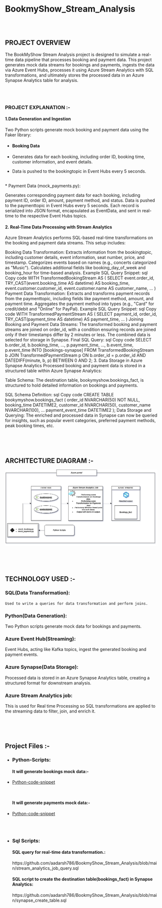 # BookmyShow_Stream_Analysis


  <br>
  <br>
   

## PROJECT OVERVIEW


The BookMyShow Stream Analysis project is designed to simulate a real-time data pipeline that processes booking and payment data. This project generates mock data streams for bookings and payments, ingests the data via Azure Event Hubs, processes it using Azure Stream Analytics with SQL transformations, and ultimately stores the processed data in an Azure Synapse Analytics table for analysis.


 </br>
 </br>


### PROJECT EXPLANATION :-  


 #### 1.Data Generation and Ingestion
  Two Python scripts generate mock booking and payment data using the Faker library:

  * <h4>Booking Data </h4>

   *  Generates data for each booking, including order ID, booking time, customer information, and event details.
   *  Data is pushed to the bookingtopic in Event Hubs every 5 seconds.

   </br>
   * Payment Data (mock_payments.py):

   Generates corresponding payment data for each booking, including payment ID, order ID, amount, payment method, and status.
   Data is pushed to the paymenttopic in Event Hubs every 5 seconds.
   Each record is serialized into JSON format, encapsulated as EventData, and sent in real-time to the respective Event Hubs topics.

#### 2. Real-Time Data Processing with Stream Analytics
   Azure Stream Analytics performs SQL-based real-time transformations on the booking and payment data streams. This setup includes:

   Booking Data Transformation:
   Extracts information from the bookingtopic, including customer details, event information, seat number, price, and timestamp.
   Categorizes events based on names (e.g., concerts categorized as "Music").
   Calculates additional fields like booking_day_of_week and booking_hour for time-based analysis.
Example SQL Query Snippet:
sql
Copy code
WITH TransformedBookingStream AS (
    SELECT event.order_id, 
           TRY_CAST(event.booking_time AS datetime) AS booking_time,
           event.customer.customer_id,
           event.customer.name AS customer_name,
           ...
)
Payment Data Transformation:
Extracts and transforms payment records from the paymenttopic, including fields like payment method, amount, and payment time.
Aggregates the payment method into types (e.g., "Card" for credit/debit and "Online" for PayPal).
Example SQL Query Snippet:
sql
Copy code
WITH TransformedPaymentStream AS (
    SELECT payment_id,
           order_id,
           TRY_CAST(payment_time AS datetime) AS payment_time,
           ...
)
Joining Booking and Payment Data Streams:
The transformed booking and payment streams are joined on order_id, with a condition ensuring records are joined only if their timestamps differ by 2 minutes or less.
The combined data is selected for storage in Synapse.
Final SQL Query:
sql
Copy code
SELECT b.order_id, b.booking_time, ..., p.payment_time, ..., b.event_time, p.event_time
INTO [bookings-synapse]
FROM TransformedBookingStream b
JOIN TransformedPaymentStream p
ON b.order_id = p.order_id AND DATEDIFF(minute, b, p) BETWEEN 0 AND 2;
3. Data Storage in Azure Synapse Analytics
Processed booking and payment data is stored in a structured table within Azure Synapse Analytics:

Table Schema: The destination table, bookymyshow.bookings_fact, is structured to hold detailed information on bookings and payments.

SQL Schema Definition:
sql
Copy code
CREATE TABLE bookymyshow.bookings_fact (
    order_id NVARCHAR(50) NOT NULL,
    booking_time DATETIME2,
    customer_id NVARCHAR(50),
    customer_name NVARCHAR(100),
    ...
    payment_event_time DATETIME2
);
Data Storage and Querying: The enriched and processed data in Synapse can now be queried for insights, such as popular event categories, preferred payment methods, peak booking times, etc.





  
  
   
   
      


     

  










<br>
<br>
<br>

## ARCHITECTURE DIAGRAM :-

![Project Architecture](BookmyShow_Architecture.png)  










<br>
<br>
<br>

## TECHNOLOGY USED :-

<h3>SQL(Data Transformation):</h3>

    Used to write a queries for data transformation and perform joins.


<h3>Python(Data Generation):</h3>

   Two Python scripts generate mock data for bookings and payments.

<h3>Azure Event Hub(Streaming):</h3> 


  Event Hubs, acting like Kafka topics, ingest the generated booking and payment events.


<h3>Azure Synapse(Data Storage):</h3>

  Processed data is stored in an Azure Synapse Analytics table, creating a structured format for downstream analysis.


<h3>Azure Stream Analytics job:</h3>

  This is used for Real time Processing so SQL transformations are applied to the streaming data to filter, join, and enrich it.



<br>
<br>
<br>



## Project Files  :-
* <h3>Python-Scripts: </h3>
  <h4>It will generate bookings mock data:-</h4>
- [Python-code-snippet](mock_bookings.py)

  </br>
  <h4>It will generate payments mock data:-</h4>
- [Python-code-snippet](mock_payments.py) 

 </br>
 </br>
 
*  <h3>Sql Scripts:</h3>
   <h4>SQL query for real-time data transformation.:</h4>
    https://github.com/aadarsh786/BookmyShow_Stream_Analysis/blob/main/stream_analytics_job_query.sql
    </br>
   <h4>SQL script to create the destination table(bookings_fact) in Synapse Analytics:</h4>
    https://github.com/aadarsh786/BookmyShow_Stream_Analysis/blob/main/synapse_create_table.sql
  
  
  

  </br>
  </br>

  







